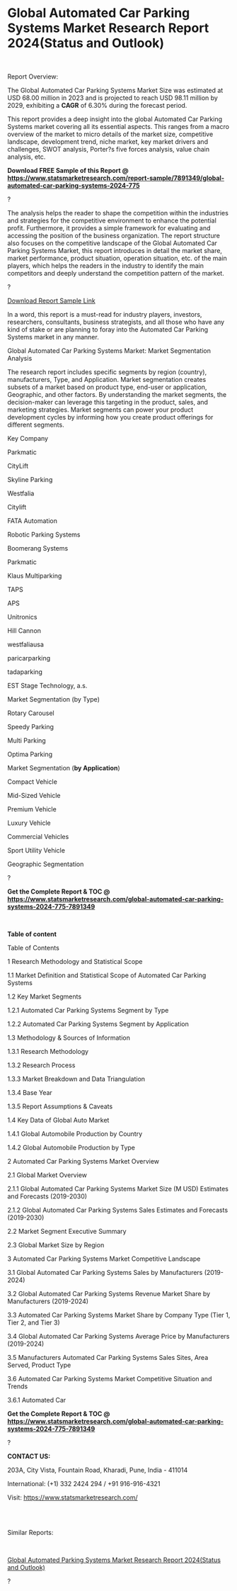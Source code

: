 <h1>Global Automated Car Parking Systems Market Research Report 2024(Status and Outlook)</h1><br/><p>Report Overview:</p>
 
 
 
 <p>The Global Automated Car Parking Systems Market Size was estimated at USD 68.00 million in 2023 and is projected to reach USD 98.11 million by 2029, exhibiting a <strong>CAGR</strong> of 6.30% during the forecast period.</p>
 
 
 
 <p>This report provides a deep insight into the global Automated Car Parking Systems market covering all its essential aspects. This ranges from a macro overview of the market to micro details of the market size, competitive landscape, development trend, niche market, key market drivers and challenges, SWOT analysis, Porter?s five forces analysis, value chain analysis, etc.</p>
 
 
 
 <div><b>Download FREE Sample of this Report @ <a href="https://www.statsmarketresearch.com/download-free-sample/7891349/global-automated-car-parking-systems-2024-775">https://www.statsmarketresearch.com/report-sample/7891349/global-automated-car-parking-systems-2024-775</a></b></div>
 
 
 
 <p>? </p>
 
 
 
 <p>The analysis helps the reader to shape the competition within the industries and strategies for the competitive environment to enhance the potential profit. Furthermore, it provides a simple framework for evaluating and accessing the position of the business organization. The report structure also focuses on the competitive landscape of the Global Automated Car Parking Systems Market, this report introduces in detail the market share, market performance, product situation, operation situation, etc. of the main players, which helps the readers in the industry to identify the main competitors and deeply understand the competition pattern of the market.</p>
 
 
 
 <p>? </p>
 
 
 
 <p><a href="https://www.statsmarketresearch.com/download-free-sample/7891349/global-automated-car-parking-systems-2024-775">Download Report Sample Link</a></p>
 
 
 
 <p>In a word, this report is a must-read for industry players, investors, researchers, consultants, business strategists, and all those who have any kind of stake or are planning to foray into the Automated Car Parking Systems market in any manner.</p>
 
 
 
 <p>Global Automated Car Parking Systems Market: Market Segmentation Analysis</p>
 
 
 
 <p>The research report includes specific segments by region (country), manufacturers, Type, and Application. Market segmentation creates subsets of a market based on product type, end-user or application, Geographic, and other factors. By understanding the market segments, the decision-maker can leverage this targeting in the product, sales, and marketing strategies. Market segments can power your product development cycles by informing how you create product offerings for different segments.</p>
 
 
 
 <p>Key Company</p>
 
 
 
 <p>Parkmatic</p>
 
 
 
 <p>CityLift</p>
 
 
 
 <p>Skyline Parking</p>
 
 
 
 <p>Westfalia</p>
 
 
 
 <p>Citylift</p>
 
 
 
 <p>FATA Automation</p>
 
 
 
 <p>Robotic Parking Systems</p>
 
 
 
 <p>Boomerang Systems</p>
 
 
 
 <p>Parkmatic</p>
 
 
 
 <p>Klaus Multiparking</p>
 
 
 
 <p>TAPS</p>
 
 
 
 <p>APS</p>
 
 
 
 <p>Unitronics</p>
 
 
 
 <p>Hill Cannon</p>
 
 
 
 <p>westfaliausa</p>
 
 
 
 <p>paricarparking</p>
 
 
 
 <p>tadaparking</p>
 
 
 
 <p>EST Stage Technology, a.s.</p>
 
 
 
 <p>Market Segmentation (by Type)</p>
 
 
 
 <p>Rotary Carousel</p>
 
 
 
 <p>Speedy Parking</p>
 
 
 
 <p>Multi Parking</p>
 
 
 
 <p>Optima Parking</p>
 
 
 
 <p>Market Segmentation (<strong>by Application</strong>)</p>
 
 
 
 <p>Compact Vehicle</p>
 
 
 
 <p>Mid-Sized Vehicle</p>
 
 
 
 <p>Premium Vehicle</p>
 
 
 
 <p>Luxury Vehicle</p>
 
 
 
 <p>Commercial Vehicles</p>
 
 
 
 <p>Sport Utility Vehicle</p>
 
 
 
 <p>Geographic Segmentation</p>
 
 
 
 <p>?</p>
 
 
 
 <div><b>Get the Complete Report & TOC @ <a href="https://www.statsmarketresearch.com/global-automated-car-parking-systems-2024-775-7891349">https://www.statsmarketresearch.com/global-automated-car-parking-systems-2024-775-7891349</a></b></div>
 
 
 
 <p><br />
 
 <b>Table of content</b></p>
 
 
 
 <p>Table of Contents<br />
 
 1 Research Methodology and Statistical Scope<br />
 
 1.1 Market Definition and Statistical Scope of Automated Car Parking Systems<br />
 
 1.2 Key Market Segments<br />
 
 1.2.1 Automated Car Parking Systems Segment by Type<br />
 
 1.2.2 Automated Car Parking Systems Segment by Application<br />
 
 1.3 Methodology & Sources of Information<br />
 
 1.3.1 Research Methodology<br />
 
 1.3.2 Research Process<br />
 
 1.3.3 Market Breakdown and Data Triangulation<br />
 
 1.3.4 Base Year<br />
 
 1.3.5 Report Assumptions & Caveats<br />
 
 1.4 Key Data of Global Auto Market<br />
 
 1.4.1 Global Automobile Production by Country<br />
 
 1.4.2 Global Automobile Production by Type<br />
 
 2 Automated Car Parking Systems Market Overview<br />
 
 2.1 Global Market Overview<br />
 
 2.1.1 Global Automated Car Parking Systems Market Size (M USD) Estimates and Forecasts (2019-2030)<br />
 
 2.1.2 Global Automated Car Parking Systems Sales Estimates and Forecasts (2019-2030)<br />
 
 2.2 Market Segment Executive Summary<br />
 
 2.3 Global Market Size by Region<br />
 
 3 Automated Car Parking Systems Market Competitive Landscape<br />
 
 3.1 Global Automated Car Parking Systems Sales by Manufacturers (2019-2024)<br />
 
 3.2 Global Automated Car Parking Systems Revenue Market Share by Manufacturers (2019-2024)<br />
 
 3.3 Automated Car Parking Systems Market Share by Company Type (Tier 1, Tier 2, and Tier 3)<br />
 
 3.4 Global Automated Car Parking Systems Average Price by Manufacturers (2019-2024)<br />
 
 3.5 Manufacturers Automated Car Parking Systems Sales Sites, Area Served, Product Type<br />
 
 3.6 Automated Car Parking Systems Market Competitive Situation and Trends<br />
 
 3.6.1 Automated Car</p>
 
 
 
 <div><b>Get the Complete Report & TOC @ <a href="https://www.statsmarketresearch.com/global-automated-car-parking-systems-2024-775-7891349">https://www.statsmarketresearch.com/global-automated-car-parking-systems-2024-775-7891349</a></b></div>
 
 
 
 <p>? </p>
 
 
 
 <p><b>CONTACT US:</b><br />
 
 203A, City Vista, Fountain Road, Kharadi, Pune, India - 411014<br />
 
 International: (+1) 332 2424 294 / +91 916-916-4321<br />
 
 Visit: <a href="https://www.statsmarketresearch.com/">https://www.statsmarketresearch.com/</a><br />
 
 <br />
 
 <br />
 
 Similar Reports:<br />
 
 <br />
 
 <a href="https://www.statsmarketresearch.com/global-automated-parking-systems-2024-434-7920424">Global Automated Parking Systems Market Research Report 2024(Status and Outlook)</a><br />
 
 ? </p>